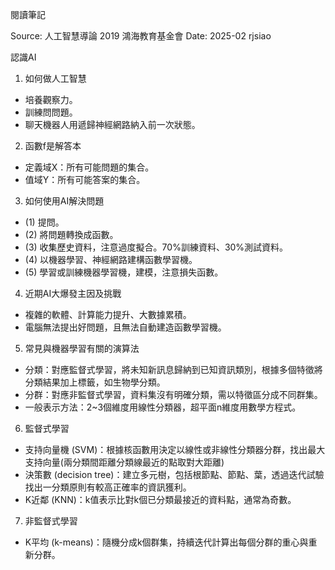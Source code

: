 閱讀筆記

Source: 人工智慧導論 2019 鴻海教育基金會 
Date: 2025-02
rjsiao

認識AI
1. 如何做人工智慧
- 培養觀察力。
- 訓練問問題。
- 聊天機器人用遞歸神經網路納入前一次狀態。
2. 函數f是解答本
- 定義域X：所有可能問題的集合。
- 值域Y：所有可能答案的集合。
3. 如何使用AI解決問題
- (1) 提問。
- (2) 將問題轉換成函數。
- (3) 收集歷史資料，注意過度擬合。70%訓練資料、30%測試資料。
- (4) 以機器學習、神經網路建構函數學習機。
- (5) 學習或訓練機器學習機，建模，注意損失函數。
4. 近期AI大爆發主因及挑戰
- 複雜的軟體、計算能力提升、大數據累積。
- 電腦無法提出好問題，且無法自動建造函數學習機。
5. 常見與機器學習有關的演算法
- 分類：對應監督式學習，將未知新訊息歸納到已知資訊類別，根據多個特徵將分類結果加上標籤，如生物學分類。
- 分群：對應非監督式學習，資料集沒有明確分類，需以特徵區分成不同群集。
- 一般表示方法：2~3個維度用線性分類器，超平面n維度用數學方程式。
6. 監督式學習
- 支持向量機 (SVM)：根據核函數用決定以線性或非線性分類器分群，找出最大支持向量(兩分類間距離分類線最近的點取對大距離)
- 決策數 (decision tree)：建立多元樹，包括根節點、節點、葉，透過迭代試驗找出一分類原則有較高正確率的資訊獲利。
- K近鄰 (KNN)：k值表示比對k個已分類最接近的資料點，通常為奇數。
7. 非監督式學習
- K平均 (k-means)：隨機分成k個群集，持續迭代計算出每個分群的重心與重新分群。